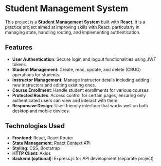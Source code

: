 # Student Management System

This project is a **Student Management System** built with **React**. It is a practice project aimed at improving skills with React, particularly in managing state, handling routing, and implementing authentication.

## Features

- **User Authentication**: Secure login and logout functionalities using JWT tokens.
- **Student Management**: Create, read, update, and delete (CRUD) operations for students.
- **Instructor Management**: Manage instructor details including adding new instructors and editing existing ones.
- **Course Enrollment**: Handle student enrollments for various courses.
- **Protected Routes**: Access control for certain pages, ensuring only authenticated users can view and interact with them.
- **Responsive Design**: User-friendly interface that works well on both desktop and mobile devices.

## Technologies Used

- **Frontend**: React, React Router
- **State Management**: React Context API
- **Styling**: CSS, Bootstrap
- **HTTP Client**: Axios
- **Backend (optional)**: Express.js for API development (separate project)

